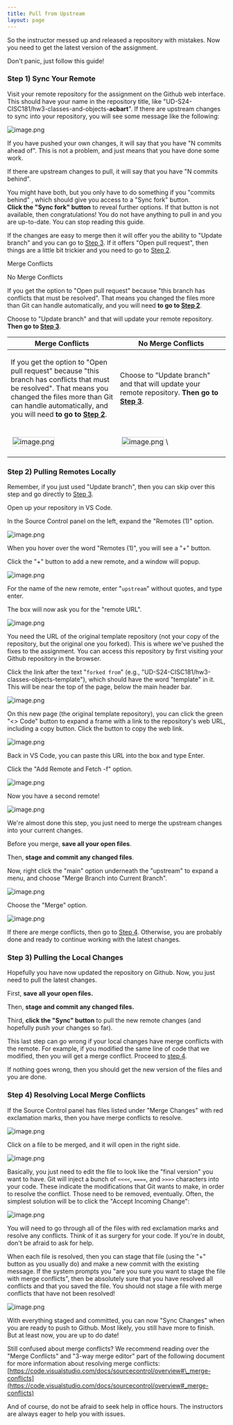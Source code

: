 ```yaml
---
title: Pull from Upstream
layout: page
---
```


So the instructor messed up and released a repository with mistakes. Now you need to get the latest version of the assignment.

Don't panic, just follow this guide!

### Step 1) Sync Your Remote

Visit your remote repository for the assignment on the Github web interface. This should have your name in the repository title, like "UD-S24-CISC181/hw3-classes-and-objects-**acbart**". If there are upstream changes to sync into your repository, you will see some message like the following:

![image.png](https://udel.instructure.com/courses/1765764/files/131715245/preview)

If you have pushed your own changes, it will say that you have "N commits ahead of". This is not a problem, and just means that you have done some work.

If there are upstream changes to pull, it will say that you have "N commits behind".

You might have both, but you only have to do something if you "commits behind" , which should give you access to a "Sync fork" button.  
**Click the "Sync fork" button** to reveal further options. If that button is not available, then congratulations! You do not have anything to pull in and you are up-to-date. You can stop reading this guide.

If the changes are easy to merge then it will offer you the ability to "Update branch" and you can go to [Step 3](#step-3). If it offers "Open pull request", then things are a little bit trickier and you need to go to [Step 2](#step-2).

Merge Conflicts

No Merge Conflicts

If you get the option to "Open pull request" because "this branch has conflicts that must be resolved". That means you changed the files more than Git can handle automatically, and you will need **to go to [Step 2](#step-2)**.

Choose to "Update branch" and that will update your remote repository. **Then go to [Step 3](#step-3)**.

<table class="table table-condensed table-striped table-responsive table-bordered">
    <thead>
        <tr>
            <th width="50%">Merge Conflicts</th>
            <th width="50%">No Merge Conflicts</th>
        </tr>
    </thead>
    <tbody>
        <tr>
            <td>
                <p>If you get the option to "Open pull request" because "this branch has conflicts that must be resolved". That means you changed the files more than Git can handle automatically, and you will need <strong>to go to <a href="#step-2">Step 2</a></strong>.</p>
            </td>
            <td>
                <p>Choose to "Update branch" and that will update your remote repository. <strong>Then go to <a href="#step-3">Step 3</a></strong>.</p>
            </td>
        </tr>
        <tr>
            <td>
                <p><img style="border: 1px solid lightgray; margin: 4px;" src="https://udel.instructure.com/courses/1765764/files/131715247/preview" alt="image.png" data-api-endpoint="https://udel.instructure.com/api/v1/courses/1765764/files/131715247" data-api-returntype="File" /></p>
            </td>
            <td>
                <p><img style="border: 1px solid lightgray; margin: 4px;" src="https://udel.instructure.com/courses/1765764/files/131715246/preview" alt="image.png" data-api-endpoint="https://udel.instructure.com/api/v1/courses/1765764/files/131715246" data-api-returntype="File" />\</p>
            </td>
        </tr>
    </tbody>
</table>

### Step 2) Pulling Remotes Locally

Remember, if you just used "Update branch", then you can skip over this step and go directly to [Step 3](#step-3).

Open up your repository in VS Code.

In the Source Control panel on the left, expand the "Remotes (1)" option.

![image.png](https://udel.instructure.com/courses/1765764/files/131715249/preview)

When you hover over the word "Remotes (1)", you will see a "+" button.

Click the "+" button to add a new remote, and a window will popup.

![image.png](https://udel.instructure.com/courses/1765764/files/131715248/preview)

For the name of the new remote, enter "`upstream`" without quotes, and type enter.

The box will now ask you for the "remote URL". 

![image.png](https://udel.instructure.com/courses/1765764/files/131715251/preview)

You need the URL of the original template repository (not your copy of the repository, but the original one you forked). This is where we've pushed the fixes to the assignment. You can access this repository by first visiting your Github repository in the browser.

Click the link after the text "`forked from`" (e.g., "UD-S24-CISC181/hw3-classes-objects-template"), which should have the word "template" in it. This will be near the top of the page, below the main header bar.

![image.png](https://udel.instructure.com/courses/1765764/files/131715250/preview)

On this new page (the original template repository), you can click the green "<> Code" button to expand a frame with a link to the repository's web URL, including a copy button. Click the button to copy the web link.

![image.png](https://udel.instructure.com/courses/1765764/files/131715252/preview)

Back in VS Code, you can paste this URL into the box and type Enter.

Click the "Add Remote and Fetch -f" option. 

![image.png](https://udel.instructure.com/courses/1765764/files/131715254/preview)

Now you have a second remote!

![image.png](https://udel.instructure.com/courses/1765764/files/131715253/preview)

We're almost done this step, you just need to merge the upstream changes into your current changes.

Before you merge, **save all your open files**.

Then, **stage and commit any changed files**.

Now, right click the "main" option underneath the "upstream" to expand a menu, and choose "Merge Branch into Current Branch".

![image.png](https://udel.instructure.com/courses/1765764/files/131715256/preview)

Choose the "Merge" option.

![image.png](https://udel.instructure.com/courses/1765764/files/131715257/preview)

If there are merge conflicts, then go to [Step 4](#step-4). Otherwise, you are probably done and ready to continue working with the latest changes.

### Step 3) Pulling the Local Changes

Hopefully you have now updated the repository on Github. Now, you just need to pull the latest changes.

First, **save all your open files.**

Then, **stage and commit any changed files.**

Third, **click the "Sync" button** to pull the new remote changes (and hopefully push your changes so far).

This last step can go wrong if your local changes have merge conflicts with the remote. For example, if you modified the same line of code that we modified, then you will get a merge conflict. Proceed to [step 4](step-4).

If nothing goes wrong, then you should get the new version of the files and you are done.

### Step 4) Resolving Local Merge Conflicts

If the Source Control panel has files listed under "Merge Changes" with red exclamation marks, then you have merge conflicts to resolve.

![image.png](https://udel.instructure.com/courses/1765764/files/131715255/preview)

Click on a file to be merged, and it will open in the right side.

![image.png](https://udel.instructure.com/courses/1765764/files/131715258/preview)

Basically, you just need to edit the file to look like the "final version" you want to have. Git will inject a bunch of `<<<<`, `====`, and `>>>>` characters into your code. These indicate the modifications that Git wants to make, in order to resolve the conflict. Those need to be removed, eventually. Often, the simplest solution will be to click the "Accept Incoming Change":

![image.png](https://udel.instructure.com/courses/1765764/files/131715259/preview)

You will need to go through all of the files with red exclamation marks and resolve any conflicts. Think of it as surgery for your code. If you're in doubt, don't be afraid to ask for help.

When each file is resolved, then you can stage that file (using the "+" button as you usually do) and make a new commit with the existing message. If the system prompts you "are you sure you want to stage the file with merge conflicts", then be absolutely sure that you have resolved all conflicts and that you saved the file. You should not stage a file with merge conflicts that have not been resolved!

![image.png](https://udel.instructure.com/courses/1765764/files/131715260/preview)

With everything staged and committed, you can now "Sync Changes" when you are ready to push to Github. Most likely, you still have more to finish. But at least now, you are up to do date!

Still confused about merge conflicts? We recommend reading over the "Merge Conflicts" and "3-way merge editor" part of the following document for more information about resolving merge conflicts: [https://code.visualstudio.com/docs/sourcecontrol/overview#\_merge-conflicts](https://code.visualstudio.com/docs/sourcecontrol/overview#_merge-conflicts)

And of course, do not be afraid to seek help in office hours. The instructors are always eager to help you with issues.

